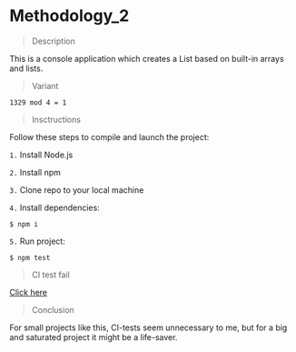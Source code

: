 # Methodology_2

>Description

This is a console application which creates a List based on built-in arrays and lists.

>Variant

`1329 mod 4 = 1`

>Insctructions

Follow these steps to compile and launch the project:

`1.` Install Node.js

`2.` Install npm

`3.` Clone repo to your local machine

`4.` Install dependencies:
```
$ npm i
```

`5.` Run project:
```
$ npm test
```

>CI test fail

[Click here](https://github.com/GhostDolphin/Methodology_2/commit/154b415eac2c9e7219900110790d5ffbb5098f3d)

>Conclusion

For small projects like this, CI-tests seem unnecessary to me, but for a big and saturated project it might be a life-saver.
